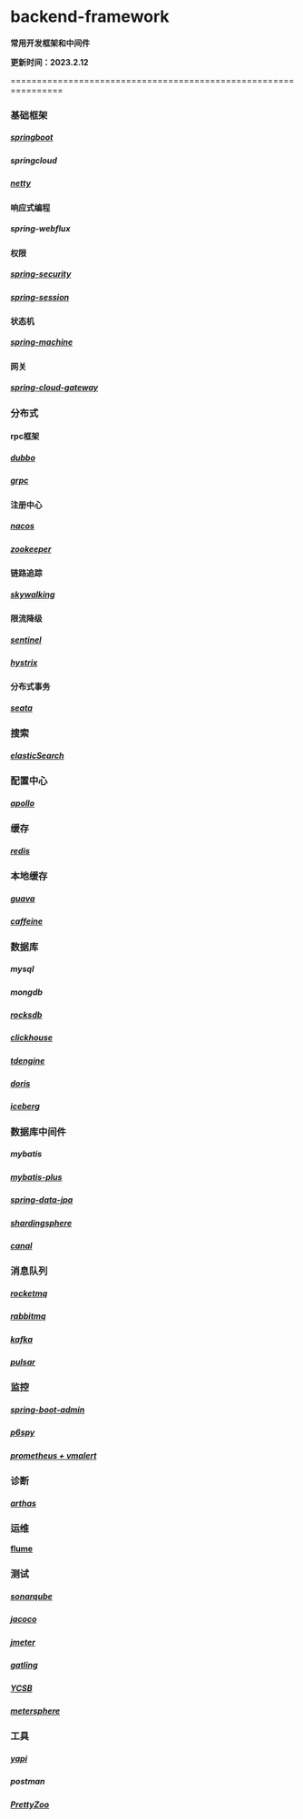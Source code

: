 # backend-framework
**常用开发框架和中间件**

**更新时间：2023.2.12**

================================================================

### 基础框架

##### [springboot](https://github.com/spring-projects/spring-boot)

##### springcloud

##### [netty](https://github.com/netty/netty)

#### 响应式编程

##### spring-webflux

#### 权限

##### [spring-security](https://github.com/spring-projects/spring-security)

##### [spring-session](https://github.com/spring-projects/spring-session)

#### 状态机

##### [spring-machine](https://github.com/spring-projects/spring-statemachine)

#### 网关

##### [spring-cloud-gateway](https://github.com/spring-cloud/spring-cloud-gateway)

### 分布式

#### rpc框架

##### [dubbo](https://github.com/apache/dubbo)

##### [grpc](https://github.com/grpc/grpc-java)

#### 注册中心

##### [nacos](https://github.com/alibaba/nacos)

##### [zookeeper](https://github.com/apache/zookeeper)

#### 链路追踪

##### [skywalking](https://github.com/apache/skywalking)

#### 限流降级

##### [sentinel](https://github.com/alibaba/Sentinel)

##### [hystrix](https://github.com/Netflix/Hystrix)

#### 分布式事务

##### [seata](https://github.com/seata/seata)

### 搜索

##### [elasticSearch](https://github.com/elastic/elasticsearch)

### 配置中心

##### [apollo](https://github.com/apolloconfig/apollo)

### 缓存

##### [redis](https://github.com/redis/redis)

### 本地缓存

##### [guava](https://github.com/google/guava)

##### [caffeine](https://github.com/ben-manes/caffeine)

### 数据库

##### mysql

##### mongdb

##### [rocksdb](https://github.com/facebook/rocksdb)

##### [clickhouse](https://github.com/ClickHouse/ClickHouse)

##### **[tdengine](https://github.com/taosdata/TDengine)**

##### [doris](https://github.com/apache/doris)

##### [iceberg](https://github.com/apache/iceberg)

### 数据库中间件

##### mybatis

##### [mybatis-plus](https://github.com/baomidou/mybatis-plus)

##### [spring-data-jpa](https://github.com/spring-projects/spring-data-jpa)

##### [shardingsphere](https://github.com/apache/shardingsphere)

##### [canal](https://github.com/alibaba/canal)

### 消息队列

##### [rocketmq](https://github.com/apache/rocketmq)

##### [rabbitmq](https://github.com/rabbitmq/rabbitmq-server)

##### [kafka](https://github.com/apache/kafka)

##### [pulsar](https://github.com/apache/pulsar)

### 监控

##### [spring-boot-admin](https://github.com/codecentric/spring-boot-admin)

##### [p6spy](https://github.com/p6spy/p6spy)

##### [prometheus + vmalert](https://github.com/prometheus)

### 诊断

##### [arthas](https://github.com/alibaba/arthas)

### 运维

**[flume](https://github.com/apache/flume)**

### 测试

##### [sonarqube](https://github.com/SonarSource/sonarqube)

##### [jacoco](https://github.com/jacoco/jacoco)

##### [jmeter](https://github.com/apache/jmeter)

##### [gatling](https://github.com/gatling/gatling)

##### [YCSB](https://github.com/brianfrankcooper/YCSB)

##### [metersphere](https://github.com/metersphere/metersphere)

### 工具

##### [yapi](https://github.com/YMFE/yapi)

##### postman

##### [PrettyZoo](https://github.com/vran-dev/PrettyZoo)

